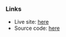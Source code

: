 ### Links

- Live site: [here](https://mihai3636.github.io/2025--password-generator-app/)
- Source code: [here](https://github.com/mihai3636/2025--password-generator-app)
